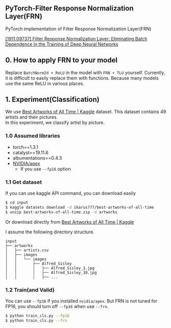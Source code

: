 ## PyTorch-Filter Response Normalization Layer(FRN)

PyTorch implementation of Filter Response Normalization Layer(FRN)

[\[1911\.09737\] Filter Response Normalization Layer: Eliminating Batch Dependence in the Training of Deep Neural Networks](https://arxiv.org/abs/1911.09737)

## 0. How to apply FRN to your model

Replace `BatchNorm2d + ReLU` in the model with `FRN + TLU` yourself.
Currently, it is difficult to easily replace them with functions.
Because many models use the same ReLU in various places.


## 1. Experiment(Classification)

We use [Best Artworks of All Time \| Kaggle](https://www.kaggle.com/ikarus777/best-artworks-of-all-time) dataset.
This dataset contains 49 artists and their pictures.  
In this experiment, we classify artist by picture.


### 1.0 Assumed libraries

- torch==1.3.1
- catalyst==19.11.6
- albumentations==0.4.3
- [NVIDIA/apex](https://github.com/NVIDIA/apex)
  - If you use `--fp16` option

### 1.1 Get dataset

If you can use kaggle API command, you can download easily

```bash
$ cd input
$ kaggle datasets download -d ikarus777/best-artworks-of-all-time
$ unzip best-artworks-of-all-time.zip -d artworks
```

Or download directly from [Best Artworks of All Time \| Kaggle](https://www.kaggle.com/ikarus777/best-artworks-of-all-time)


I assume the following directory structure.

```text
input
├── artworks
│   ├── artists.csv
│   ├── images
│   │   └── images
│   │       ├── Alfred_Sisley
│   │       │   ├── Alfred_Sisley_1.jpg
│   │       │   ├── Alfred_Sisley_10.jpg
│   │       │   ├── ...
```

### 1.2 Train(and Valid)

You can use `--fp16` if you installed `nvidia/apex`.
But FRN is not tuned for FP16, you should turn off `--fp16` when use `--frn`.

```bash
$ python train_cls.py --fp16
$ python train_cls.py --frn
```
